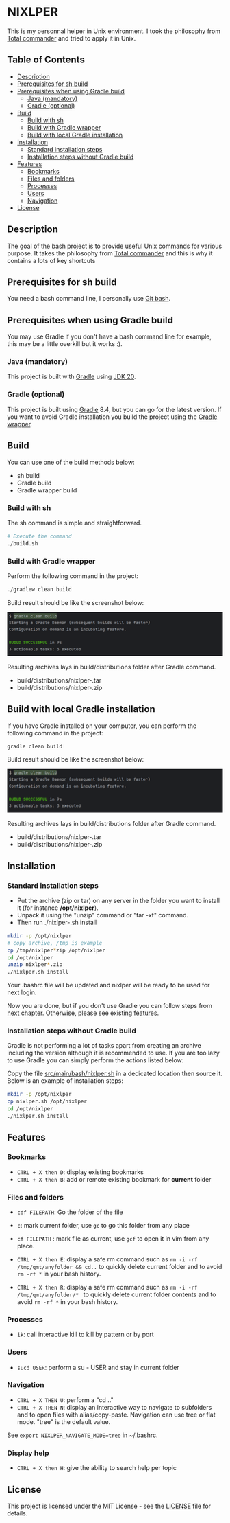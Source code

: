# NIXLPER

This is my personnal helper in Unix environment. I took the philosophy from [Total commander](https://www.ghisler.com/accueil.htm) and tried to apply it in Unix.

## Table of Contents

- [Description](#description)
- [Prerequisites for sh build](#prerequisites-for-sh-build)
- [Prerequisites when using Gradle build](#prerequisites-when-using-gradle-build)
  - [Java (mandatory)](#java-mandatory)
  - [Gradle (optional)](#gradle-optional)
- [Build](#build)
  - [Build with sh](#build-with-sh)
  - [Build with Gradle wrapper](#build-with-gradle-wrapper)
  - [Build with local Gradle installation](#build-with-local-gradle-installation)
- [Installation](#installation)
  - [Standard installation steps](#standard-installation-steps)
  - [Installation steps without Gradle build](#installation-steps-without-gradle-build)
- [Features](#features)
  - [Bookmarks](#bookmarks)
  - [Files and folders](#files-and-folders)
  - [Processes](#processes)
  - [Users](#users)
  - [Navigation](#navigation)
- [License](#license)

## Description

The goal of the bash project is to provide useful Unix commands for various purpose. It takes the philosophy from [Total commander](https://www.ghisler.com/accueil.htm) 
and this is why it contains a lots of key shortcuts

## Prerequisites for sh build
You need a bash command line, I personally use [Git bash](https://git-scm.com/downloads). 

## Prerequisites when using Gradle build
You may use Gradle if you don't have a bash command line for example, this may be a little overkill but it works :).

### Java (mandatory)

This project is built with [Gradle](#gradle) using [JDK 20](https://www.oracle.com/java/technologies/javase/jdk20-archive-downloads.html).

### Gradle (optional)

This project is built using [Gradle](https://gradle.org/releases/) 8.4, but you can go for the latest version. If you want to avoid Gradle
installation you build the project using the [Gradle wrapper](#build-with-gradle-wrapper).

## Build
You can use one of the build methods below:
- sh build
- Gradle build
- Gradle wrapper build

### Build with sh

The sh command is simple and straightforward.
```bash
# Execute the command
./build.sh
```

### Build with Gradle wrapper
Perform the following command in the project:
```bash
./gradlew clean build
```
Build result should be like the screenshot below:

![gradle_build.png](documentation/gradle_build.png)

Resulting archives lays in build/distributions folder after Gradle command.
- build/distributions/nixlper-<version>.tar
- build/distributions/nixlper-<version>.zip

## Build with local Gradle installation

If you have Gradle installed on your computer, you can perform the following command in the project:
```bash
gradle clean build
```
Build result should be like the screenshot below:

![gradle_build.png](documentation/gradle_build.png)

Resulting archives lays in build/distributions folder after Gradle command.
- build/distributions/nixlper-<version>.tar
- build/distributions/nixlper-<version>.zip

## Installation

### Standard installation steps

- Put the archive (zip or tar) on any server in the folder you want to install it (for instance **/opt/nixlper**).
- Unpack it using the "unzip" command or "tar -xf" command.
- Then run ./nixlper-<version>.sh install

```bash
mkdir -p /opt/nixlper
# copy archive, /tmp is example
cp /tmp/nixlper*zip /opt/nixlper
cd /opt/nixlper
unzip nixlper*.zip
./nixlper.sh install
```

Your .bashrc file will be updated and nixlper will be ready to be used for next login.

Now you are done, but if you don't use Gradle you can follow steps from [next chapter](#installation-steps-without-gradle-build).
Otherwise, please see existing [features](#features).

### Installation steps without Gradle build

Gradle is not performing a lot of tasks apart from creating an archive including the version although it is recommended 
to use. If you are too lazy to use Gradle you can simply perform the actions listed below:

Copy the file [src/main/bash/nixlper.sh](src/main/bash/nixlper.sh) in a dedicated location then source it. 
Below is an example of installation steps:

```bash
mkdir -p /opt/nixlper
cp nixlper.sh /opt/nixlper
cd /opt/nixlper
./nixlper.sh install
```
## Features

### Bookmarks

- `CTRL + X then D`: display existing bookmarks
- `CTRL + X then B`: add or remote existing bookmark for **current** folder

### Files and folders

- `cdf FILEPATH`: Go the folder of the file


- `c`: mark current folder, use `gc` to go this folder from any place
- `cf FILEPATH` : mark file as current, use `gcf` to open it in vim from any place.


- `CTRL + X then E`: display a safe rm command such as `rm -i -rf /tmp/qmt/anyfolder && cd..` to quickly delete current folder and to avoid `rm -rf *` in your bash history.
- `CTRL + X then R`: display a safe rm command such as `rm -i -rf /tmp/qmt/anyfolder/* ` to quickly delete current folder contents and to avoid `rm -rf *` in your bash history.

### Processes

- `ik`: call interactive kill to kill by pattern or by port

### Users

- `sucd USER`: perform a su - USER and stay in current folder

### Navigation

- `CTRL + X THEN U`: perform a "cd .."
- `CTRL + X THEN N`: display an interactive way to navigate to subfolders and to open files with alias/copy-paste. Navigation
can use tree or flat mode. "tree" is the default value.

See ```export NIXLPER_NAVIGATE_MODE=tree``` in ~/.bashrc.

### Display help

- `CTRL + X then H`: give the ability to search help per topic

## License

This project is licensed under the MIT License - see the [LICENSE](LICENSE) file for details.
